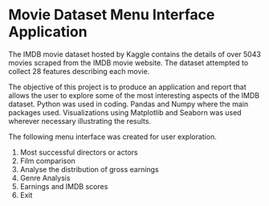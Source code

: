 # Movie Dataset Menu Interface Application
The IMDB movie dataset hosted by Kaggle contains the details of over 5043 movies scraped from the IMDB movie website. The 
dataset attempted to collect 28 features describing each movie. 

The objective of this project is to produce an application and report that allows the user to explore some of the most interesting aspects of the 
IMDB dataset. Python was used in coding. Pandas and Numpy where the main packages used. Visualizations using Matplotlib and Seaborn was used wherever necessary
illustrating the results.

The following menu interface was created for user exploration.
1. Most successful directors or actors
2. Film comparison
3. Analyse the distribution of gross earnings
4. Genre Analysis
5. Earnings and IMDB scores
6. Exit
